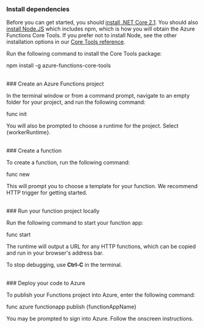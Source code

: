 ### Install dependencies

Before you can get started, you should <a href="https://go.microsoft.com/fwlink/?linkid=2016373" target="_blank">install .NET Core 2.1</a>. You should also <a href="https://go.microsoft.com/fwlink/?linkid=2016195" target="_blank">install Node.JS</a> which includes npm, which is how you will obtain the Azure Functions Core Tools. If you prefer not to install Node, see the other installation options in our <a href="https://go.microsoft.com/fwlink/?linkid=2016192" target="_blank">Core Tools reference</a>.

Run the following command to install the Core Tools package:

<MarkdownHighlighter>npm install -g azure-functions-core-tools</MarkdownHighlighter>

<br/>
### Create an Azure Functions project

In the terminal window or from a command prompt, navigate to an empty folder for your project, and run the following command:

<MarkdownHighlighter>func init</MarkdownHighlighter>

You will also be prompted to choose a runtime for the project. Select {workerRuntime}.

<br/>
### Create a function

To create a function, run the following command:

<MarkdownHighlighter>func new</MarkdownHighlighter>

This will prompt you to choose a template for your function. We recommend HTTP trigger for getting started.

<br/>
### Run your function project locally

Run the following command to start your function app:

<MarkdownHighlighter>func start</MarkdownHighlighter>

The runtime will output a URL for any HTTP functions, which can be copied and run in your browser's address bar.

To stop debugging, use **Ctrl-C** in the terminal.

<br/>
### Deploy your code to Azure

To publish your Functions project into Azure, enter the following command:

<MarkdownHighlighter>func azure functionapp publish {functionAppName}</MarkdownHighlighter>

You may be prompted to sign into Azure. Follow the onscreen instructions.

